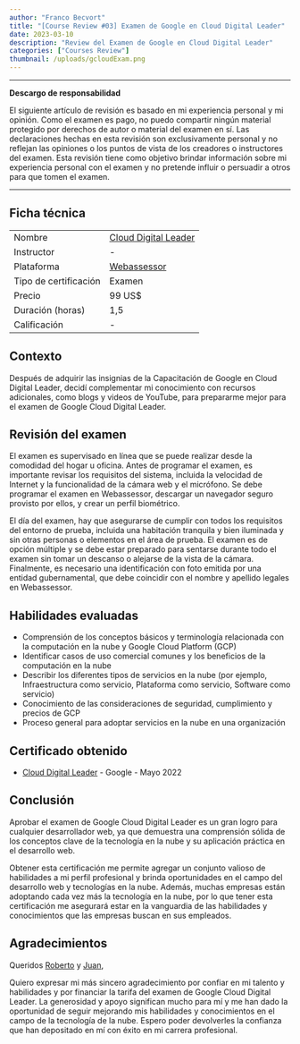 ```yaml
---
author: "Franco Becvort"
title: "[Course Review #03] Examen de Google en Cloud Digital Leader"
date: 2023-03-10
description: "Review del Examen de Google en Cloud Digital Leader"
categories: ["Courses Review"]
thumbnail: /uploads/gcloudExam.png
---
```


---

**Descargo de responsabilidad**

El siguiente artículo de revisión es basado en mi experiencia personal y mi opinión. Como el examen es pago, no puedo compartir ningún material protegido por derechos de autor o material del examen en sí. Las declaraciones hechas en esta revisión son exclusivamente personal y no reflejan las opiniones o los puntos de vista de los creadores o instructores del examen. Esta revisión tiene como objetivo brindar información sobre mi experiencia personal con el examen y no pretende influir o persuadir a otros para que tomen el examen.

---

## Ficha técnica

|                       |                                                                                               |
| --------------------- | --------------------------------------------------------------------------------------------- |
| Nombre                | [Cloud Digital Leader](https://cloud.google.com/certification/cloud-digital-leader?hl=es-419) |
| Instructor            | -                                                                                             |
| Plataforma            | [Webassessor](https://www.webassessor.com/wa.do?page=certInfo&branding=GOOGLECLOUD&tabs=13)   |
| Tipo de certificación | Examen                                                                                        |
| Precio                | 99 US$                                                                                        |
| Duración \(horas\)    | 1,5                                                                                           |
| Calificación          | -                                                                                             |

## Contexto

Después de adquirir las insignias de la Capacitación de Google en Cloud Digital Leader, decidí complementar mi conocimiento con recursos adicionales, como blogs y videos de YouTube, para prepararme mejor para el examen de Google Cloud Digital Leader.

## Revisión del examen

El examen es supervisado en línea que se puede realizar desde la comodidad del hogar u oficina. Antes de programar el examen, es importante revisar los requisitos del sistema, incluida la velocidad de Internet y la funcionalidad de la cámara web y el micrófono. Se debe programar el examen en Webassessor, descargar un navegador seguro provisto por ellos, y crear un perfil biométrico.

El día del examen, hay que asegurarse de cumplir con todos los requisitos del entorno de prueba, incluida una habitación tranquila y bien iluminada y sin otras personas o elementos en el área de prueba. El examen es de opción múltiple y se debe estar preparado para sentarse durante todo el examen sin tomar un descanso o alejarse de la vista de la cámara. Finalmente, es necesario una identificación con foto emitida por una entidad gubernamental, que debe coincidir con el nombre y apellido legales en Webassessor.

## Habilidades evaluadas

- Comprensión de los conceptos básicos y terminología relacionada con la computación en la nube y Google Cloud Platform \(GCP\)
- Identificar casos de uso comercial comunes y los beneficios de la computación en la nube
- Describir los diferentes tipos de servicios en la nube \(por ejemplo, Infraestructura como servicio, Plataforma como servicio, Software como servicio\)
- Conocimiento de las consideraciones de seguridad, cumplimiento y precios de GCP
- Proceso general para adoptar servicios en la nube en una organización

## Certificado obtenido

- [Cloud Digital Leader](https://www.credential.net/286b807f-51d1-41d0-871a-e914af7fb87d) - Google - Mayo 2022

## Conclusión

Aprobar el examen de Google Cloud Digital Leader es un gran logro para cualquier desarrollador web, ya que demuestra una comprensión sólida de los conceptos clave de la tecnología en la nube y su aplicación práctica en el desarrollo web.

Obtener esta certificación me permite agregar un conjunto valioso de habilidades a mi perfil profesional y brinda oportunidades en el campo del desarrollo web y tecnologías en la nube. Además, muchas empresas están adoptando cada vez más la tecnología en la nube, por lo que tener esta certificación me asegurará estar en la vanguardia de las habilidades y conocimientos que las empresas buscan en sus empleados.

## Agradecimientos

Queridos [Roberto](https://www.linkedin.com/in/roberto-campos-moretti-47a29351/) y [Juan](https://www.linkedin.com/in/juanjoserodriguezv/),

Quiero expresar mi más sincero agradecimiento por confiar en mi talento y habilidades y por financiar la tarifa del examen de Google Cloud Digital Leader. La generosidad y apoyo significan mucho para mí y me han dado la oportunidad de seguir mejorando mis habilidades y conocimientos en el campo de la tecnología de la nube. Espero poder devolverles la confianza que han depositado en mí con éxito en mi carrera profesional.
